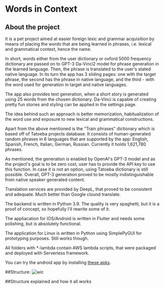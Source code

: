# Words in Context
## About the project
It is a pet project aimed at easier foreign lexic and grammar acquisition by means of placing the words that are being learned in phrases, i.e. lexical and grammatical context, hence the name. 

In short, words either from the user dictionary or oxford 5000 frequency dictionary are passed on to GPT-3 Da-Vinci2 model for phrase generation in the learned language. Then, the phrase is translated to the user's stated native language. In its turn the app has 3 sliding pages: one with the target phrase, the second has the phrase in native language, and the third - with the word used for generation in target and native languages. 

The app also provides text generation, when a short story is generated using 25 words from the chosen dictionary. Da-Vinci is capable of creating pretty fun stories and styling can be applied in the settings page. 

The idea behind such an approach is better memorization, habitualization of the word use and exposure to new lexical and grammatical constructions.

Apart from the above mentioned is the "Train phrases" dictionary which is based off of Tatoeba projects database. It consists of human-generated random phrases in 6 languages that are supported by the app: English, Spanish, French, Italian, German, Russian. Currently it holds 1,621,780 phrases.

As mentioned, the generation is enabled by OpenAI's GPT-3 model and as the project's goal is to be zero cost, user has to provide the API key to use this function. In case it is not an option, using Tatoeba dictionary is still possible. Overall, GPT-3 generation proved to be mostly indistinguishable from native speaker generated content.

Translation services are provided by DeepL, that proved to be consistent and adequate. Much better than Google clound translate.

The backend is written in Python 3.9. The quality is very spaghetti, but it is a proof of concept, so hopefully I'll rewrite some of it.

The appliacation for IOS/Android is written in Flutter and needs some polishing, but is absolutely functional.

The application for Linux is written in Python using SimplePyGUI for prototyping purposes. Still works though.

All folders with *-lambda contain AWS lambda scripts, that were packaged and deployed with Serverless framework.

You can try the android app by installing [these apks](https://github.com/rumfellow/wic/tree/master/flutter_app/build_apks).

##Structure:
![wic](https://user-images.githubusercontent.com/109697877/188860910-f2b63509-f627-4038-afc6-8af39e104194.png)

##Structure explained and how it all works

